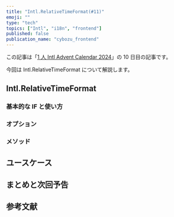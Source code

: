 ```yaml
---
title: "Intl.RelativeTimeFormat(#11)"
emoji: ""
type: "tech"
topics: ["Intl", "i18n", "frontend"]
published: false
publication_name: "cybozu_frontend"
---
```


この記事は「[1 人 Intl Advent Calendar 2024](https://adventar.org/calendars/10555)」の 10 日目の記事です。

今回は Intl.RelativeTimeFormat について解説します。

## Intl.RelativeTimeFormat

### 基本的な IF と使い方

### オプション

### メソッド

## ユースケース

## まとめと次回予告

## 参考文献
